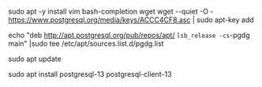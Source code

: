 sudo apt -y install vim bash-completion wget
wget --quiet -O - https://www.postgresql.org/media/keys/ACCC4CF8.asc | sudo apt-key add 

echo "deb http://apt.postgresql.org/pub/repos/apt/ `lsb_release -cs`-pgdg main" |sudo tee  /etc/apt/sources.list.d/pgdg.list

sudo apt update

sudo apt install postgresql-13 postgresql-client-13
